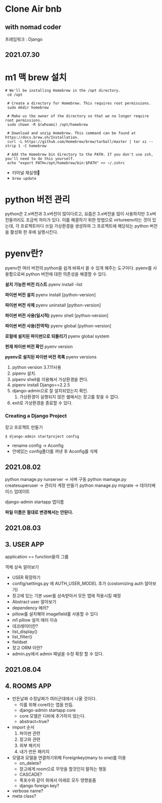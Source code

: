 # Clone Air bnb
## with nomad coder

프래임워크 : Django

## 2021.07.30

# m1 맥 brew 설치  
  
```
# We'll be installing Homebrew in the /opt directory.
 cd /opt

 # Create a directory for Homebrew. This requires root permissions.
 sudo mkdir homebrew

 # Make us the owner of the directory so that we no longer require root permissions.
 sudo chown -R $(whoami) /opt/homebrew

 # Download and unzip Homebrew. This command can be found at https://docs.brew.sh/Installation.
 curl -L https://github.com/Homebrew/brew/tarball/master | tar xz --strip 1 -C homebrew

 # Add the Homebrew bin directory to the PATH. If you don't use zsh, you'll need to do this yourself.
 echo "export PATH=/opt/homebrew/bin:$PATH" >> ~/.zshrc
```  
  
+ 터미널 재실행
+ `brew update`

# python 버전 관리
python은 2.x버전과 3.x버전이 많이다르고, 요즘은 3.x버전을 많이 사용하지만 3.x버전들끼리도 조금씩 차이가 있다.
이를 해결하기 위한 방법으로 virtureenv라는 것이 있는데, 각 프로젝트마다 쓰일 가상환경을 생성하여 그 프로젝트에 해당되는 python 버전을 활성화 한 후에 실행시킨다.

# pyenv란?
pyenv란 여러 버전의 python을 쉽게 바꿔서 쓸 수 있게 해주는 도구이다.
pyenv를 사용함으로써 python 버전에 대한 의존성을 해결할 수 있다.

**설치 가능한 버전 리스트**
pyenv install -list

**파이썬 버전 설치**
pyenv install [python-version]

**파이썬 버전 삭제**
pyenv uninstall [python-version]

**파이썬 버전 사용(일시적)**
pyenv shell [python-version]

**파이썬 버전 사용(전역적)**
pyenv global [python-version]

**로컬에 설치된 파이썬으로 되돌리기**
pyenv global system

**현재 파이썬 버전 확인**
pyenv version

**pyenv로 설치된 파이썬 버전 목록**
pyenv versions
  
1. python version 3.7.11사용  
2. pipenv 설치.
3. pipenv shell을 이용해서 가상환경을 켠다.
4. pipenv install Django==2.2.5
5. django-admin으로 잘 설치되었는지 확인.
   1. 가상환경이 실행되지 않은 쉘에서는 장고를 찾을 수 없다.
6. exit로 가상환경을 종료할 수 있다.

### Creating a Django Project
장고 프로젝트 만들기
```zsh
$ django-admin startproject config
```
+ rename config -> Aconfig
+ 안에있는 config폴더를 꺼낸 후 Aconfig를 삭제


## 2021.08.02
python manage.py runserver -> 서버 구동
python mamage.py createsuperuser -> 관리자 계정 만들기
python manage.py migrate -> 데이터베이스 업데이트

django-admin startapp 앱이름

**파일 이름은 절대로 변경해서는 안된다.**

## 2021.08.03
## 3. USER APP

application == function들의 그룹

객체 상속 알아보기
+ USER 확장하기
+ config/settings.py 에 AUTH_USER_MODEL 추가 (costomizing auth 알아보기)
+ 장고에 있는 기본 user를 상속받아서 모든 앱에 적용시킬 예정
+ Abstract user 알아보기
+ dependency 에러?
+ pillow를 설치해야 imagefield를 사용할 수 있다
+ m1 pillow 설치 에러 이슈
+ 데코레이터란?
+ list_display()
+ list_filter()
+ fieldset
+ 장고 ORM 이란?
+ admin.py에서 admin 패널을 수정 확장 할 수 있다.


## 2021.08.04
## 4. ROOMS APP
+ 만든날짜 수정날짜가 여러군데에서 나올 것이다.
  + 이를 위해 core라는 앱을 만듬.
  + django-admin startapp core
  + core 모델은 디비에 추가하지 않는다.
  + abstract=true?
+ import 순서
  1. 파이썬 관련
  2. 장고와 관련
  3. 외부 패키지
  4. 내가 만든 패키지
+ 모델과 모델을 연결하기위해 Foreignkey(many to one)를 이용
  + on_delete?
  + 장고에게 room으로 무엇을 할것인지 말하는 행동
  + CASCADE?
  + 폭포수와 같이 위에서 아래로 모두 영향을줌
  + django foreign key?
+ verbose name?
+ meta class?
